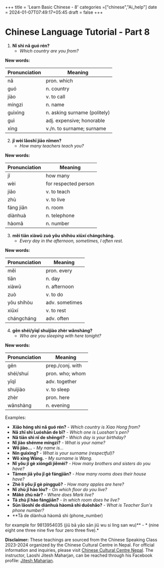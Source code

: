 +++
title = 'Learn Basic Chinese - 8'
categories =["chinese","Ai_help"]
date = 2024-01-07T07:49:17+05:45
draft = false
+++
# Chinese Language Tutorial - Part 8

1. **Nǐ shì nǎ guó rén?**
   - *Which country are you from?*

**New words:**

| Pronunciation | Meaning              |
|---------------|----------------------|
| nǎ            | pron. which          |
| guó           | n. country           |
| jiào          | v. to call           |
| míngzi        | n. name               |
| guìxìng       | n. asking surname (politely) |
| guì           | adj. expensive; honorable |
| xìng          | v./n. to surname; surname |

2. **jǐ wèi lǎoshī jiāo nǐmen?**
   - *How many teachers teach you?*

**New words:**

| Pronunciation | Meaning                    |
|---------------|----------------------------|
| jǐ            | how many                   |
| wèi           | for respected person      |
| jiāo          | v. to teach                |
| zhù           | v. to live                 |
| fáng jiān     | n. room                    |
| diànhuà       | n. telephone               |
| hàomǎ         | n. number                  |

3. **měi tiān xiàwǔ zuò yǒu shíhòu xiūxí chángcháng.**
   - *Every day in the afternoon, sometimes, I often rest.*

**New words:**

| Pronunciation | Meaning    |
|---------------|------------|
| měi           | pron. every |
| tiān          | n. day      |
| xiàwǔ         | n. afternoon |
| zuò           | v. to do     |
| yǒu shíhòu   | adv. sometimes |
| xiūxí         | v. to rest  |
| chángcháng    | adv. often   |

4. **gēn shéi/yīqǐ shuìjiào zhèr wǎnshàng?**
   - *Who are you sleeping with here tonight?*

**New words:**

| Pronunciation | Meaning              |
|---------------|----------------------|
| gēn           | prep./conj. with     |
| shéi/shuí     | pron. who; whom      |
| yīqǐ          | adv. together        |
| shuìjiào      | v. to sleep          |
| zhèr          | pron. here           |
| wǎnshàng      | n. evening           |

Examples:

- **Xiǎo hóng shì nǎ guó rén?** - *Which country is Xiao Hong from?*
- **Nǎ zhī shì Luóshān de bǐ?** - *Which one is Luoshan's pen?*
- **Nǎ tiān shì nǐ de shēngrì?** - *Which day is your birthday?*
- **Nǐ jiào shénme míngzì?** - *What is your name?*
- **Wǒ jiào...** - *My name is...*
- **Nín guìxìng?** - *What is your surname (respectful)?*
- **Wǒ xìng Wáng.** - *My surname is Wang.*
- **Nǐ yǒu jǐ gè xiōngdì jiěmèi?** - *How many brothers and sisters do you have?*
- **Tāmen jiā yǒu jǐ gè fángjiān?** - *How many rooms does their house have?*
- **Zhè li yǒu jǐ gè píngguǒ?** - *How many apples are here?*
- **Nǐ zhù jǐ hào lóu?** - *On which floor do you live?*
- **Mǎkè zhù nǎr?** - *Where does Mark live?*
- **Tā zhù jǐ hào fángjiān?** - *In which room does he live?*
- **Sūn lǎoshī de diànhuà hàomǎ shì duōshǎo?** - *What is Teacher Sun's phone number?*
- **Tā de diànhuà hàomǎ shì (phone_number) 
   
for example for 9813954035 (jiǔ bā yāo sān jiǔ wu si ling san wu)** - * (nine eight one three nine five four zero three five).*

**Disclaimer:** These teachings are sourced from the Chinese Speaking Class 2023-2024 organized by the Chinese Cultural Centre in Nepal. For official information and inquiries, please visit [Chinese Cultural Centre Nepal](https://www.facebook.com/cccnepal2015). The instructor, Laoshi Jitesh Maharjan, can be reached through his Facebook profile: [Jitesh Maharjan](https://www.facebook.com/jites210).